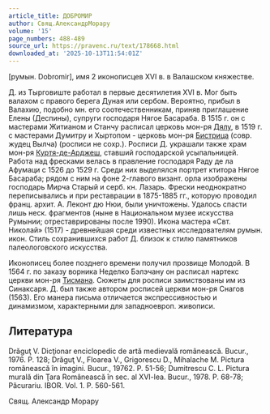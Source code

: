 ```yaml
---
article_title: ДОБРОМИР
author: Свящ.АлександрМорару
volume: '15'
page_numbers: 488-489
source_url: https://pravenc.ru/text/178668.html
downloaded_at: '2025-10-13T11:54:01Z'
---
```


[румын. Dobromir], имя 2 иконописцев XVI в. в Валашском княжестве.

Д. из Тырговиште работал в первые десятилетия XVI в. Мог быть валахом с правого берега Дуная или сербом. Вероятно, прибыл в Валахию, подобно мн. его соотечественникам, приняв приглашение Елены (Деспины), супруги господаря Нягое Басараба. В 1515 г. он с мастерами Житианом и Станчу расписал церковь мон-ря [Дялу](https://pravenc.ru/text/Дялу.html), в 1519 г. с мастерами Думитру и Хыртопом - церковь мон-ря [Бистрица](https://pravenc.ru/text/Бистрица.html) (совр. жудец Вылча) (росписи не сохр.). Росписи Д. украшали также храм мон-ря [Куртя-де-Арджеш](https://pravenc.ru/text/Куртя-де-Арджеш.html), ставший господарской усыпальницей. Работа над фресками велась в правление господаря Раду де ла Афумаци с 1526 до 1529 г. Среди них выделялся портрет ктитора Нягое Басараба; рядом с ним на фоне 2-главого визант. орла изображены господарь Мирча Старый и серб. кн. Лазарь. Фрески неоднократно переписывались и при реставрации в 1875-1885 гг., которую проводил франц. архит. А. Леконт дю Нюи, были уничтожены. Удалось спасти лишь неск. фрагментов (ныне в Национальном музее искусства Румынии; отреставрированы после 1990). Икона мастера «Свт. Николай» (1517) - древнейшая среди известных исследователям румын. икон. Стиль сохранившихся работ Д. близок к стилю памятников палеологовского искусства.

Иконописец более позднего времени получил прозвище Молодой. В 1564 г. по заказу ворника Неделко Бэлэчану он расписал нартекс церкви мон-ря [Тисмана](https://pravenc.ru/text/Тисмана.html). Сюжеты для росписи заимствованы им из Синаксаря. Д. был также автором росписей церкви мон-ря Снагов (1563). Его манера письма отличается экспрессивностью и динамизмом, характерными для западноевроп. живописи.

## Литература

Drăguţ V. Dicţionar enciclopedic de artă medievală românească. Bucur., 1976. P. 128; Drăguţ V., Floarea V., Grigorescu D., Mihalache M. Pictura românească în imagini. Bucur., 19762. P. 51-56; Dumitrescu C. L. Pictura murală din Ţara Românească în sec. al XVI-lea. Bucur., 1978. P. 68-78; Păcurariu. IBOR. Vol. 1. P. 560-561.

Свящ.  Александр   Морару

